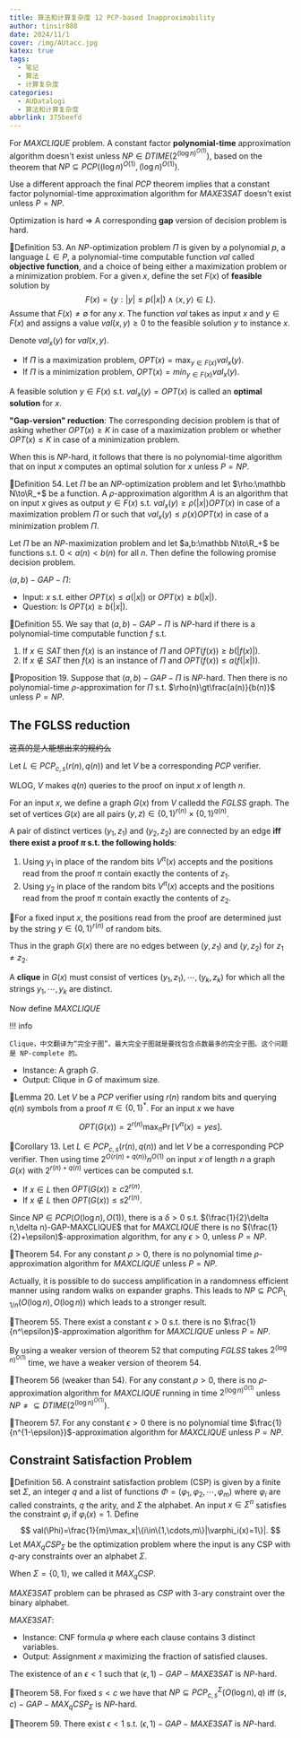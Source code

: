 ```yaml
---
title: 算法和计算复杂度 12 PCP-based Inapproximability
author: tinsir888
date: 2024/11/1
cover: /img/AUtacc.jpg
katex: true
tags:
  - 笔记
  - 算法
  - 计算复杂度
categories:
  - AUDatalogi
  - 算法和计算复杂度
abbrlink: 375beefd
---
```


For $MAXCLIQUE$ problem. A constant factor **polynomial-time** approximation algorithm doesn't exist unless $NP\in DTIME(2^{(\log n)^{O(1)}})$, based on the theorem that $NP\subseteq PCP((\log n)^{O(1)},(\log n)^{O(1)})$.

Use a different approach the final $PCP$ theorem implies that a constant factor polynomial-time approximation algorithm for $MAXE3SAT$ doesn't exist unless $P=NP$.

Optimization is hard $\Rightarrow$ A corresponding **gap** version of decision problem is hard.

:book:Definition 53. An $NP$-optimization problem $\Pi$ is given by a polynomial $p$, a language $L\in P$, a polynomial-time computable function $val$ called **objective function**, and a choice of being either a maximization problem or a minimization problem. For a given $x$, define the set $F(x)$ of **feasible** solution by
$$
F(x)=\{y:|y|\le p(|x|)\land\langle x,y\rangle\in L\}.
$$
Assume that $F(x)\neq\emptyset$ for any $x$. The function $val$ takes as input $x$ and $y\in F(x)$ and assigns a value $val(x,y)\ge0$ to the feasible solution $y$ to instance $x$.

Denote $val_x(y)$ for $val(x,y)$.

- If $\Pi$ is a maximization problem, $OPT(x)=\max_{y\in F(x)}val_x(y)$.
- If $\Pi$ is a minimization problem, $OPT(x)=min_{y\in F(x)}val_x(y)$.

A feasible solution $y\in F(x)$ s.t. $val_x(y)=OPT(x)$ is called an **optimal solution** for $x$.



**"Gap-version" reduction**: The corresponding decision problem is that of asking whether $OPT(x)\ge K$ in case of a maximization problem or whether $OPT(x)\le K$ in case of a minimization problem.

When this is $NP$-hard, it follows that there is no polynomial-time algorithm that on input $x$ computes an optimal solution for $x$ unless $P=NP$.

:book:Definition 54. Let $\Pi$ be an $NP$-optimization problem and let $\rho:\mathbb N\to\R_+$ be a function. A $\rho$-approximation algorithm $A$ is an algorithm that on input $x$ gives as output $y\in F(x)$ s.t. $val_x(y)\ge\rho(|x|)OPT(x)$ in case of a maximization problem $\Pi$ or such that $val_x(y)\le\rho(x)OPT(x)$ in case of a minimization problem $\Pi$.

Let $\Pi$ be an $NP$-maximization problem and let $a,b:\mathbb N\to\R_+$ be functions s.t. $0\lt a(n)\lt b(n)$ for all $n$. Then define the following promise decision problem.

$(a,b)-GAP-\Pi$:

- Input: $x$ s.t. either $OPT(x)\le a(|x|)$ or $OPT(x)\ge b(|x|)$.
- Question: Is $OPT(x)\ge b(|x|)$.

:book:Definition 55. We say that $(a,b)-GAP-\Pi$ is $NP$-hard if there is a polynomial-time computable function $f$ s.t.

1. If $x\in SAT$ then $f(x)$ is an instance of $\Pi$ and $OPT(f(x))\ge b(|f(x)|)$.
2. If $x\not\in SAT$ then $f(x)$ is an instance of $\Pi$ and $OPT(f(x))\le a(f(|x|))$.

:thinking:Proposition 19. Suppose that $(a,b)-GAP-\Pi$ is $NP$-hard. Then there is no polynomial-time $\rho$-approximation for $\Pi$ s.t. $\rho(n)\gt\frac{a(n)}{b(n)}$ unless $P=NP$.

## The FGLSS reduction

~~这真的是人能想出来的规约么~~

Let $L\in PCP_{c,s}(r(n),q(n))$ and let $V$ be a corresponding $PCP$ verifier.

WLOG, $V$ makes $q(n)$ queries to the proof on input $x$ of length $n$.

For an input $x$, we define a graph $G(x)$ from $V$ calledd the $FGLSS$ graph. The set of vertices $G(x)$ are all pairs $(y,z)\in\{0,1\}^{r(n)}\times\{0,1\}^{q(n)}$.

A pair of distinct vertices $(y_1,z_1)$ and $(y_2,z_2)$ are connected by an edge **iff there exist a proof $\pi$ s.t. the following holds**:

1. Using $y_1$ in place of the random bits $V^\pi(x)$ accepts and the positions read from the proof $\pi$ contain exactly the contents of $z_1$.
2. Using $y_2$ in place of the random bits $V^\pi(x)$ accepts and the positions read from the proof $\pi$ contain exactly the contents of $z_2$.

:eyes:For a fixed input $x$, the positions read from the proof are determined just by the string $y\in\{0,1\}^{r(n)}$ of random bits.

Thus in the graph $G(x)$ there are no edges between $(y,z_1)$ and $(y,z_2)$ for $z_1\neq z_2$.

A **clique** in $G(x)$ must consist of vertices $(y_1,z_1),\cdots,(y_k,z_k)$ for which all the strings $y_1,\cdots,y_k$ are distinct.

Now define $MAXCLIQUE$

!!! info

    Clique，中文翻译为“完全子图”。最大完全子图就是要找包含点数最多的完全子图。这个问题是 NP-complete 的。



- Instance: A graph $G$.
- Output: Clique in $G$ of maximum size.

:thinking:Lemma 20. Let $V$ be a $PCP$ verifier using $r(n)$ random bits and querying $q(n)$ symbols from a proof $\pi\in\{0,1\}^*$. For an input $x$ we have

$$
OPT(G(x))=2^{r(n)}\max_\pi\Pr[V^\pi(x)=yes].
$$

:thinking:Corollary 13. Let $L\in PCP_{c,s}(r(n),q(n))$ and let $V$ be a corresponding PCP verifier. Then using time $2^{O(r(n)+q(n))}n^{O(1)}$ on input $x$ of length $n$ a graph $G(x)$ with $2^{r(n)+q(n)}$ vertices can be computed s.t.

- If $x\in L$ then $OPT(G(x))\ge c2^{r(n)}$.
- If $x\not\in L$ then $OPT(G(x))\le s2^{r(n)}$.

Since $NP\in PCP(O(\log n),O(1))$, there is a $\delta\gt0$ s.t. $(\frac{1}{2}\delta n,\delta n)-GAP-MAXCLIQUE$ that for $MAXCLIQUE$ there is no $(\frac{1}{2}+\epsilon)$-approximation algorithm, for any $\epsilon\gt0$, unless $P=NP$.

:dart:Theorem 54. For any constant $\rho\gt0$, there is no polynomial time $\rho$-approximation algorithm for $MAXCLIQUE$ unless $P=NP$.

Actually, it is possible to do success amplification in a randomness efficient manner using random walks on expander graphs. This leads to $NP\subseteq PCP_{1,1/n}(O(\log n),O(\log n))$ which leads to a stronger result.

:dart:Theorem 55. There exist a constant $\epsilon\gt0$ s.t. there is no $\frac{1}{n^\epsilon}$-approximation algorithm for $MAXCLIQUE$ unless $P=NP$.

By using a weaker version of theorem 52 that computing $FGLSS$ takes $2^{(\log n)^{O(1)}}$ time, we have a weaker version of theorem 54.

:dart:Theorem 56 (weaker than 54). For any constant $\rho\gt0$, there is no $\rho$-approximation algorithm for $MAXCLIQUE$ running in time $2^{(\log n)^{O(1)}}$ unless $NP\neq\subseteq DTIME(2^{(\log n)^{O(1)}})$.

:dart:Theorem 57. For any constant $\epsilon\gt0$ there is no polynomial time $\frac{1}{n^{1-\epsilon}}$-approximation algorithm for $MAXCLIQUE$ unless $P=NP$.

## Constraint Satisfaction Problem

:book:Definition 56. A constraint satisfaction problem (CSP) is given by a finite set $\Sigma$, an integer $q$ and a list of functions $\Phi=(\varphi_1,\varphi_2,\cdots,\varphi_m)$ where $\varphi_i$ are called constraints, $q$ the arity, and $\Sigma$ the alphabet. An input $x\in\Sigma^n$ satisfies the constraint $\varphi_i$ if $\varphi_i(x)=1$. Define
$$
val(\Phi)=\frac{1}{m}\max_x|\{i\in\{1,\cdots,m\}|\varphi_i(x)=1\}|.
$$
Let $MAX_qCSP_\Sigma$ be the optimization problem where the input is any CSP with $q$-ary constraints over an alphabet $\Sigma$.

When $\Sigma=\{0,1\}$, we called it $MAX_qCSP$.

$MAXE3SAT$ problem can be phrased as $CSP$ with 3-ary constraint over the binary alphabet.

$MAXE3SAT$:

- Instance: CNF formula $\varphi$ where each clause contains 3 distinct variables.
- Output: Assignment $x$ maximizing the fraction of satisfied clauses.

The existence of an $\epsilon\lt1$ such that $(\epsilon,1)-GAP-MAXE3SAT$ is $NP$-hard.

:dart:Theorem 58. For fixed $s\lt c$ we have that $NP\subseteq PCP_{c,s}^\Sigma(O(\log n),q)$ iff $(s,c)-GAP-MAX_qCSP_\Sigma$ is $NP$-hard.

:dart:Theorem 59. There exist $\epsilon\lt1$ s.t. $(\epsilon,1)-GAP-MAXE3SAT$ is $NP$-hard.